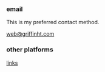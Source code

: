 ### email

This is my preferred contact method.

[web@griffinht.com](mailto:Web@griffinht.com)

### other platforms

[links](links.html)
